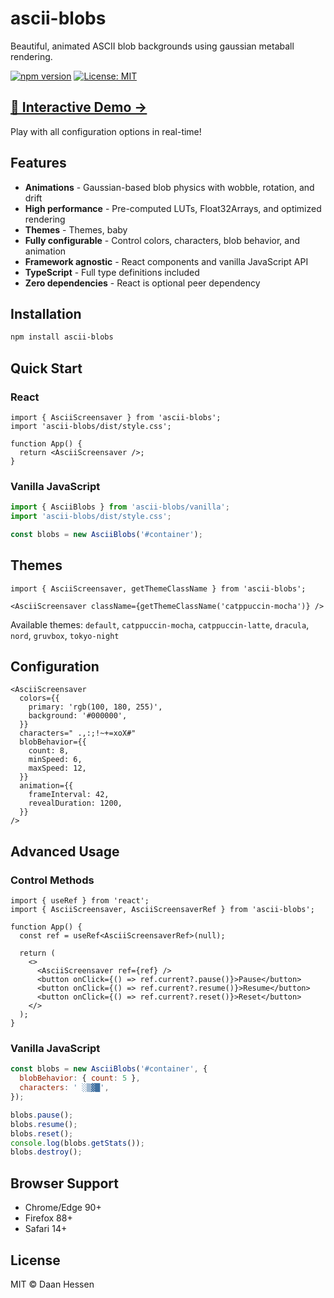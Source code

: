 # ascii-blobs

Beautiful, animated ASCII blob backgrounds using gaussian metaball rendering.

[![npm version](https://img.shields.io/npm/v/ascii-blobs.svg)](https://www.npmjs.com/package/ascii-blobs)
[![License: MIT](https://img.shields.io/badge/License-MIT-blue.svg)](https://opensource.org/licenses/MIT)

## [🎨 Interactive Demo →](https://daanh.github.io/ascii-blobs-library/)

Play with all configuration options in real-time!

## Features

- **Animations** - Gaussian-based blob physics with wobble, rotation, and drift
- **High performance** - Pre-computed LUTs, Float32Arrays, and optimized rendering
- **Themes** - Themes, baby
- **Fully configurable** - Control colors, characters, blob behavior, and animation
- **Framework agnostic** - React components and vanilla JavaScript API
- **TypeScript** - Full type definitions included
- **Zero dependencies** - React is optional peer dependency

## Installation

```bash
npm install ascii-blobs
```

## Quick Start

### React

```tsx
import { AsciiScreensaver } from 'ascii-blobs';
import 'ascii-blobs/dist/style.css';

function App() {
  return <AsciiScreensaver />;
}
```

### Vanilla JavaScript

```js
import { AsciiBlobs } from 'ascii-blobs/vanilla';
import 'ascii-blobs/dist/style.css';

const blobs = new AsciiBlobs('#container');
```

## Themes

```tsx
import { AsciiScreensaver, getThemeClassName } from 'ascii-blobs';

<AsciiScreensaver className={getThemeClassName('catppuccin-mocha')} />
```

Available themes: `default`, `catppuccin-mocha`, `catppuccin-latte`, `dracula`, `nord`, `gruvbox`, `tokyo-night`

## Configuration

```tsx
<AsciiScreensaver
  colors={{
    primary: 'rgb(100, 180, 255)',
    background: '#000000',
  }}
  characters=" .,:;!~+=xoX#"
  blobBehavior={{
    count: 8,
    minSpeed: 6,
    maxSpeed: 12,
  }}
  animation={{
    frameInterval: 42,
    revealDuration: 1200,
  }}
/>
```

## Advanced Usage

### Control Methods

```tsx
import { useRef } from 'react';
import { AsciiScreensaver, AsciiScreensaverRef } from 'ascii-blobs';

function App() {
  const ref = useRef<AsciiScreensaverRef>(null);

  return (
    <>
      <AsciiScreensaver ref={ref} />
      <button onClick={() => ref.current?.pause()}>Pause</button>
      <button onClick={() => ref.current?.resume()}>Resume</button>
      <button onClick={() => ref.current?.reset()}>Reset</button>
    </>
  );
}
```

### Vanilla JavaScript

```js
const blobs = new AsciiBlobs('#container', {
  blobBehavior: { count: 5 },
  characters: ' ░▒▓█',
});

blobs.pause();
blobs.resume();
blobs.reset();
console.log(blobs.getStats());
blobs.destroy();
```

## Browser Support

- Chrome/Edge 90+
- Firefox 88+
- Safari 14+

## License

MIT © Daan Hessen